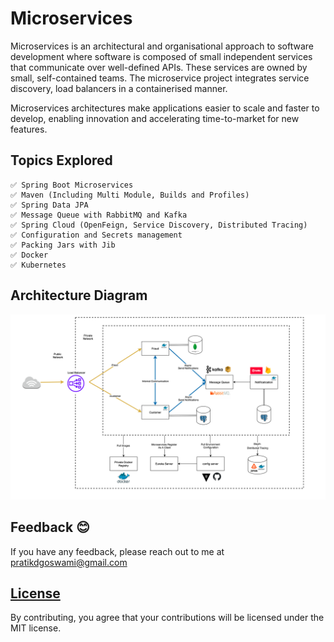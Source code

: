 # Microservices

Microservices is an architectural and organisational approach to software development where software is composed of small independent services that communicate over well-defined APIs. These services are owned by small, self-contained teams. The microservice project integrates service discovery, load balancers in a containerised manner.

Microservices architectures make applications easier to scale and faster to develop, enabling innovation and accelerating time-to-market for new features.

## Topics Explored

    ✅ Spring Boot Microservices
    ✅ Maven (Including Multi Module, Builds and Profiles)
    ✅ Spring Data JPA
    ✅ Message Queue with RabbitMQ and Kafka
    ✅ Spring Cloud (OpenFeign, Service Discovery, Distributed Tracing)
    ✅ Configuration and Secrets management
    ✅ Packing Jars with Jib
    ✅ Docker
    ✅ Kubernetes

## Architecture Diagram

 ![Architecture](/architecture.png)

## Feedback 😊

If you have any feedback, please reach out to me at pratikdgoswami@gmail.com

## [License](https://opensource.org/licenses/MIT)

By contributing, you agree that your contributions will be licensed under the MIT license.

